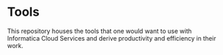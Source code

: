 # Tools
This repository houses the tools that one would want to use with Informatica Cloud Services and derive productivity and efficiency in their work.
